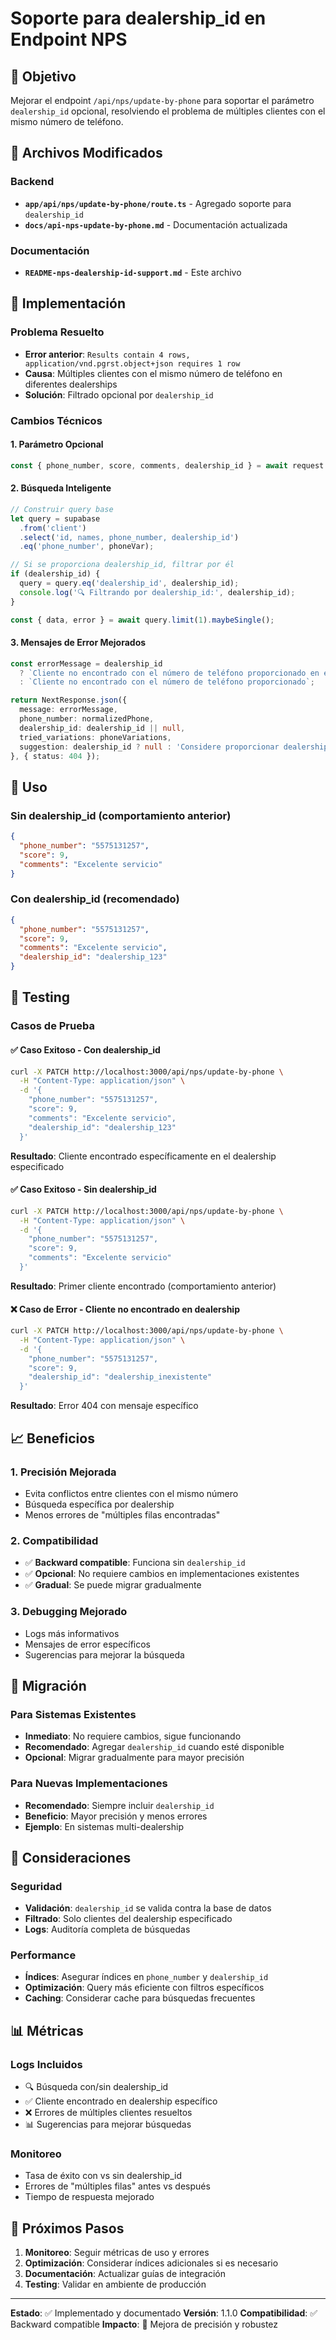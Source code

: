 # Soporte para dealership_id en Endpoint NPS

## 🎯 Objetivo
Mejorar el endpoint `/api/nps/update-by-phone` para soportar el parámetro `dealership_id` opcional, resolviendo el problema de múltiples clientes con el mismo número de teléfono.

## 📁 Archivos Modificados

### Backend
- **`app/api/nps/update-by-phone/route.ts`** - Agregado soporte para `dealership_id`
- **`docs/api-nps-update-by-phone.md`** - Documentación actualizada

### Documentación
- **`README-nps-dealership-id-support.md`** - Este archivo

## 🚀 Implementación

### Problema Resuelto
- **Error anterior**: `Results contain 4 rows, application/vnd.pgrst.object+json requires 1 row`
- **Causa**: Múltiples clientes con el mismo número de teléfono en diferentes dealerships
- **Solución**: Filtrado opcional por `dealership_id`

### Cambios Técnicos

#### 1. Parámetro Opcional
```typescript
const { phone_number, score, comments, dealership_id } = await request.json();
```

#### 2. Búsqueda Inteligente
```typescript
// Construir query base
let query = supabase
  .from('client')
  .select('id, names, phone_number, dealership_id')
  .eq('phone_number', phoneVar);

// Si se proporciona dealership_id, filtrar por él
if (dealership_id) {
  query = query.eq('dealership_id', dealership_id);
  console.log('🔍 Filtrando por dealership_id:', dealership_id);
}

const { data, error } = await query.limit(1).maybeSingle();
```

#### 3. Mensajes de Error Mejorados
```typescript
const errorMessage = dealership_id 
  ? `Cliente no encontrado con el número de teléfono proporcionado en el dealership especificado`
  : `Cliente no encontrado con el número de teléfono proporcionado`;

return NextResponse.json({
  message: errorMessage,
  phone_number: normalizedPhone,
  dealership_id: dealership_id || null,
  tried_variations: phoneVariations,
  suggestion: dealership_id ? null : 'Considere proporcionar dealership_id para búsquedas más precisas'
}, { status: 404 });
```

## 📡 Uso

### Sin dealership_id (comportamiento anterior)
```json
{
  "phone_number": "5575131257",
  "score": 9,
  "comments": "Excelente servicio"
}
```

### Con dealership_id (recomendado)
```json
{
  "phone_number": "5575131257",
  "score": 9,
  "comments": "Excelente servicio",
  "dealership_id": "dealership_123"
}
```

## 🧪 Testing

### Casos de Prueba

#### ✅ Caso Exitoso - Con dealership_id
```bash
curl -X PATCH http://localhost:3000/api/nps/update-by-phone \
  -H "Content-Type: application/json" \
  -d '{
    "phone_number": "5575131257",
    "score": 9,
    "comments": "Excelente servicio",
    "dealership_id": "dealership_123"
  }'
```
**Resultado**: Cliente encontrado específicamente en el dealership especificado

#### ✅ Caso Exitoso - Sin dealership_id
```bash
curl -X PATCH http://localhost:3000/api/nps/update-by-phone \
  -H "Content-Type: application/json" \
  -d '{
    "phone_number": "5575131257",
    "score": 9,
    "comments": "Excelente servicio"
  }'
```
**Resultado**: Primer cliente encontrado (comportamiento anterior)

#### ❌ Caso de Error - Cliente no encontrado en dealership
```bash
curl -X PATCH http://localhost:3000/api/nps/update-by-phone \
  -H "Content-Type: application/json" \
  -d '{
    "phone_number": "5575131257",
    "score": 9,
    "dealership_id": "dealership_inexistente"
  }'
```
**Resultado**: Error 404 con mensaje específico

## 📈 Beneficios

### 1. **Precisión Mejorada**
- Evita conflictos entre clientes con el mismo número
- Búsqueda específica por dealership
- Menos errores de "múltiples filas encontradas"

### 2. **Compatibilidad**
- ✅ **Backward compatible**: Funciona sin `dealership_id`
- ✅ **Opcional**: No requiere cambios en implementaciones existentes
- ✅ **Gradual**: Se puede migrar gradualmente

### 3. **Debugging Mejorado**
- Logs más informativos
- Mensajes de error específicos
- Sugerencias para mejorar la búsqueda

## 🔄 Migración

### Para Sistemas Existentes
- **Inmediato**: No requiere cambios, sigue funcionando
- **Recomendado**: Agregar `dealership_id` cuando esté disponible
- **Opcional**: Migrar gradualmente para mayor precisión

### Para Nuevas Implementaciones
- **Recomendado**: Siempre incluir `dealership_id`
- **Beneficio**: Mayor precisión y menos errores
- **Ejemplo**: En sistemas multi-dealership

## 🚨 Consideraciones

### Seguridad
- **Validación**: `dealership_id` se valida contra la base de datos
- **Filtrado**: Solo clientes del dealership especificado
- **Logs**: Auditoría completa de búsquedas

### Performance
- **Índices**: Asegurar índices en `phone_number` y `dealership_id`
- **Optimización**: Query más eficiente con filtros específicos
- **Caching**: Considerar cache para búsquedas frecuentes

## 📊 Métricas

### Logs Incluidos
- 🔍 Búsqueda con/sin dealership_id
- ✅ Cliente encontrado en dealership específico
- ❌ Errores de múltiples clientes resueltos
- 📊 Sugerencias para mejorar búsquedas

### Monitoreo
- Tasa de éxito con vs sin dealership_id
- Errores de "múltiples filas" antes vs después
- Tiempo de respuesta mejorado

## 🔮 Próximos Pasos

1. **Monitoreo**: Seguir métricas de uso y errores
2. **Optimización**: Considerar índices adicionales si es necesario
3. **Documentación**: Actualizar guías de integración
4. **Testing**: Validar en ambiente de producción

---

**Estado**: ✅ Implementado y documentado
**Versión**: 1.1.0
**Compatibilidad**: ✅ Backward compatible
**Impacto**: 🔧 Mejora de precisión y robustez 